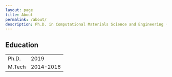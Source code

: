 ```yaml
---
layout: page
title: About
permalink: /about/
description: Ph.D. in Computational Materials Science and Engineering (University of New South Wales, Sydney)
---
```

<div class="column-2a">
  <h2>Education</h2>
    <table class="table-style">
      <tr>
        <td>Ph.D.</td>
        <td>2019</td>
      </tr>
      <tr>
        <td>M.Tech</td>
        <td>2014-2016</td>
      </tr>
    </table>
</div>
<!-- 
### Write to me
Please write to me your thoughts or if you just want to get connected


<form action="{{site.data.main.formspree_endpoint}}" method="POST">
  <div class="form-group">
    <label for="email">Email address</label>
    <input type="email" name="email" class="form-control" placeholder="Enter email">
  </div>
  <div class="form-group">
    <label for="message">Message</label>
    <textarea class="form-control" name="content" id="" rows="3" placeholder="Enter your message"></textarea>
  </div>
  <input type="hidden" name="_next" value="{{site.url}}{{page.url}}">
  <input type="hidden" name="_subject" value="New Contact Form Submission">
  <input type="text" name="_gotcha" style="display:none">
  <button type="submit" class="btn btn-success">Submit</button>
</form>

<br>
<br>-->


<!-- {% highlight html %}

This form starts working once you update your email in configuration. Delete this line in the contact page found in the path _pages/contact.md

{% endhighlight %} -->
